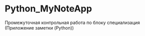 # Python_MyNoteApp
Промежуточная контрольная работа по блоку специализация (Приложение заметки (Python))
